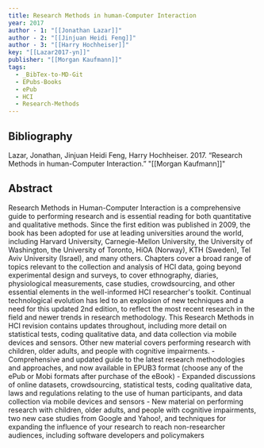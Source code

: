 ```yaml
---
title: Research Methods in human-Computer Interaction
year: 2017
author - 1: "[[Jonathan Lazar]]"
author - 2: "[[Jinjuan Heidi Feng]]"
author - 3: "[[Harry Hochheiser]]"
key: "[[Lazar2017-yn]]"
publisher: "[[Morgan Kaufmann]]"
tags:
  - _BibTex-to-MD-Git
  - EPubs-Books
  - ePub
  - HCI
  - Research-Methods
---
```


## Bibliography
Lazar, Jonathan, Jinjuan Heidi Feng, Harry Hochheiser. 2017. “Research Methods in human-Computer Interaction.” "[[Morgan Kaufmann]]"

## Abstract
Research Methods in Human-Computer Interaction is a comprehensive guide to performing research and is essential reading for both quantitative and qualitative methods. Since the first edition was published in 2009, the book has been adopted for use at leading universities around the world, including Harvard University, Carnegie-Mellon University, the University of Washington, the University of Toronto, HiOA (Norway), KTH (Sweden), Tel Aviv University (Israel), and many others. Chapters cover a broad range of topics relevant to the collection and analysis of HCI data, going beyond experimental design and surveys, to cover ethnography, diaries, physiological measurements, case studies, crowdsourcing, and other essential elements in the well-informed HCI researcher's toolkit. Continual technological evolution has led to an explosion of new techniques and a need for this updated 2nd edition, to reflect the most recent research in the field and newer trends in research methodology. This Research Methods in HCI revision contains updates throughout, including more detail on statistical tests, coding qualitative data, and data collection via mobile devices and sensors. Other new material covers performing research with children, older adults, and people with cognitive impairments. - Comprehensive and updated guide to the latest research methodologies and approaches, and now available in EPUB3 format (choose any of the ePub or Mobi formats after purchase of the eBook) - Expanded discussions of online datasets, crowdsourcing, statistical tests, coding qualitative data, laws and regulations relating to the use of human participants, and data collection via mobile devices and sensors - New material on performing research with children, older adults, and people with cognitive impairments, two new case studies from Google and Yahoo!, and techniques for expanding the influence of your research to reach non-researcher audiences, including software developers and policymakers